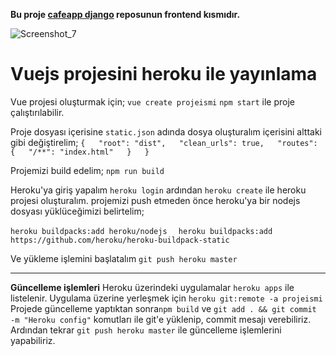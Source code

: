 **Bu proje [cafeapp django](https://github.com/hasanbakirci/django-heroku-deploy) reposunun frontend kısmıdır.**

![Screenshot_7](https://user-images.githubusercontent.com/44363093/116947444-79431780-ac85-11eb-987c-c61dbf55a2d7.jpg)
# Vuejs projesini heroku ile yayınlama
Vue projesi oluşturmak için;
`
vue create projeismi
`
`npm start` ile proje çalıştırılabilir.

Proje dosyası içerisine `static.json` adında dosya oluşturalım içerisini alttaki gibi değiştirelim;
`
{  
"root": "dist",  
"clean_urls": true,  
"routes": {  
"/**": "index.html"  
}  
}
`

Projemizi build edelim;
`
npm run build
`

Heroku'ya giriş yapalım `heroku login` ardından `heroku create` ile heroku projesi oluşturalım.
projemizi push etmeden önce heroku'ya bir nodejs dosyası yüklüceğimizi belirtelim;


`heroku buildpacks:add heroku/nodejs  `
`heroku buildpacks:add https://github.com/heroku/heroku-buildpack-static`


Ve yükleme işlemini başlatalım `git push heroku master`
______________
**Güncelleme işlemleri**
Heroku üzerindeki uygulamalar `heroku apps` ile listelenir. 
Uygulama üzerine yerleşmek için `heroku git:remote -a projeismi`
Projede güncelleme yaptıktan sonra`npm build` ve `git add . && git commit -m "Heroku config"` komutları ile git'e yüklenip, commit mesajı verebiliriz. Ardından tekrar `git push heroku master` ile güncelleme işlemlerini yapabiliriz.

